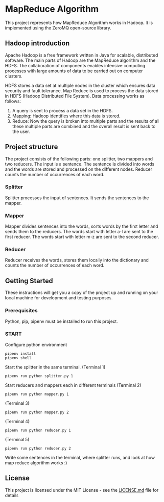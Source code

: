 # MapReduce Algorithm

This project represents how MapReduce Algorithm works in Hadoop. It is implemented using the ZeroMQ open-source library.

## Hadoop introduction

Apache Hadoop is a free framework written in Java for scalable, distributed software. The main parts of Hadoop are the MapReduce algorithm and the HDFS. The collaboration of components enables intensive computing processes with large amounts of data to be carried out on computer clusters.

HDFS stores a data set at multiple nodes in the cluster which ensures data security and fault tolerance.
Map Reduce is used to process the data stored in HDFS (Hadoop Distributed File System). 
Data processing works as follows: 
1) A query is sent to process a data set in the HDFS. 
2) Mapping: Hadoop identifies where this data is stored. 
3) Reduce: Now the query is broken into multiple parts and the results of all these multiple parts are combined and the overall result is sent back to the user.

## Project structure

The project consists of the following parts: one splitter, two mappers and two reducers. 
The input is a sentence. The sentence is divided into words and the words are stored and processed on the different nodes. Reducer counts the number of occurrences of each word. 

### Splitter

Splitter processes the input of sentences. It sends the sentences to the mapper.

### Mapper

Mapper divides sentences into the words, sorts words by the first letter and sends them to the reducers. The words start with letter a-l are sent to the first reducer. The words start with letter m-z are sent to the second reducer. 

### Reducer 

Reducer receives the words, stores them locally into the dictionary and counts the number of occurrences of each word. 

## Getting Started

These instructions will get you a copy of the project up and running on your local machine for development and testing purposes.

### Prerequisites

Python, pip, pipenv must be installed to run this project.

### START

Configure python environment

```
pipenv install
pipenv shell
```

Start the splitter in the same terminal.
(Terminal 1)
```
pipenv run python splitter.py 1
```
Start reducers and mappers each in different terminals
(Terminal 2)
```
pipenv run python mapper.py 1
```
(Terminal 3)
```
pipenv run python mapper.py 2
```
(Terminal 4)
```
pipenv run python reducer.py 1
```
(Terminal 5)
```
pipenv run python reducer.py 2
```

Write some sentences in the terminal, where splitter runs, and look at how map reduce algorithm works :)

## License

This project is licensed under the MIT License - see the [LICENSE.md](LICENSE.md) file for details
